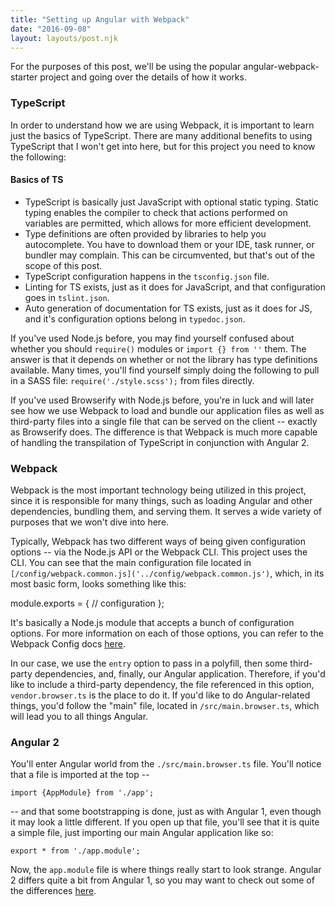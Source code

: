 ```yaml
---
title: "Setting up Angular with Webpack"
date: "2016-09-08"
layout: layouts/post.njk
---
```


For the purposes of this post, we'll be using the popular angular-webpack-starter project and going over the details of how it works.

### TypeScript

In order to understand how we are using Webpack, it is important to learn just the basics of TypeScript. There are many additional benefits to using TypeScript that I won't get into here, but for this project you need to know the following:

#### Basics of TS

- TypeScript is basically just JavaScript with optional static typing. Static typing enables the compiler to check that actions performed on variables are permitted, which allows for more efficient development.
- Type definitions are often provided by libraries to help you autocomplete. You have to download them or your IDE, task runner, or bundler may complain. This can be circumvented, but that's out of the scope of this post.
- TypeScript configuration happens in the `tsconfig.json` file.
- Linting for TS exists, just as it does for JavaScript, and that configuration goes in `tslint.json`.
- Auto generation of documentation for TS exists, just as it does for JS, and it's configuration options belong in `typedoc.json`.

If you've used Node.js before, you may find yourself confused about whether you should `require()` modules or `import {} from ''` them. The answer is that it depends on whether or not the library has type definitions available. Many times, you'll find yourself simply doing the following to pull in a SASS file: `require('./style.scss');` from files directly.

If you've used Browserify with Node.js before, you're in luck and will later see how we use Webpack to load and bundle our application files as well as third-party files into a single file that can be served on the client -- exactly as Browserify does. The difference is that Webpack is much more capable of handling the transpilation of TypeScript in conjunction with Angular 2.

### Webpack

Webpack is the most important technology being utilized in this project, since it is responsible for many things, such as loading Angular and other dependencies, bundling them, and serving them. It serves a wide variety of purposes that we won't dive into here.

Typically, Webpack has two different ways of being given configuration options -- via the Node.js API or the Webpack CLI. This project uses the CLI. You can see that the main configuration file located in `[/config/webpack.common.js]('../config/webpack.common.js')`, which, in its most basic form, looks something like this:

module.exports = {
// configuration
};

It's basically a Node.js module that accepts a bunch of configuration options. For more information on each of those options, you can refer to the Webpack Config docs [here](http://webpack.github.io/docs/configuration.html).

In our case, we use the `entry` option to pass in a polyfill, then some third-party dependencies, and, finally, our Angular application. Therefore, if you'd like to include a third-party dependency, the file referenced in this option, `vendor.browser.ts` is the place to do it. If you'd like to do Angular-related things, you'd follow the "main" file, located in `/src/main.browser.ts`, which will lead you to all things Angular.

### Angular 2

You'll enter Angular world from the `./src/main.browser.ts` file. You'll notice that a file is imported at the top --

```
import {AppModule} from './app';
```

-- and that some bootstrapping is done, just as with Angular 1, even though it may look a little different. If you open up that file, you'll see that it is quite a simple file, just importing our main Angular application like so:

```
export * from './app.module';
```

Now, the `app.module` file is where things really start to look strange. Angular 2 differs quite a bit from Angular 1, so you may want to check out some of the differences [here](https://dzone.com/articles/typed-front-end-with-angular-2).
